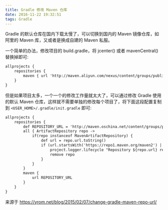 ```yaml
---
title: Gradle 修改 Maven 仓库
date: 2016-11-22 19:32:51
tags: Gradle
---
```

Gradle 的默认仓库在国内下载太慢了，可以切换到国内的 Maven 镜像仓库，如阿里的 Maven 库，又或者是换成自建的 Maven 私服。

一个简单的办法，修改项目的 build.gradle，将 jcenter() 或者 mavenCentral() 替换掉即可:

```xml
allprojects {
    repositories {
        maven { url 'http://maven.aliyun.com/nexus/content/groups/public/' }
    }
}
```

<!--more-->

但是如果项目太多，一个一个的修改工作量就太大了，可以通过修改 Gradle 使用的默认 Maven 仓库，这样就不需要单独的修改每个项目了，将下面这段配置复制到 `<USER_HOME>/.gradle/init.gradle` 即可:

```xml
allprojects {
    repositories {
        def REPOSITORY_URL = 'http://maven.oschina.net/content/groups/public'
        all { ArtifactRepository repo ->
            if(repo instanceof MavenArtifactRepository) {
                def url = repo.url.toString()
                if (url.startsWith('https://repo1.maven.org/maven2') || url.startsWith('https://jcenter.bintray.com/')) {
                    project.logger.lifecycle "Repository ${repo.url} replaced by $REPOSITORY_URL."
                    remove repo
                }
            }
        }
        maven {
            url REPOSITORY_URL
        }
    }
}
```

来源于 <https://yrom.net/blog/2015/02/07/change-gradle-maven-repo-url/>
